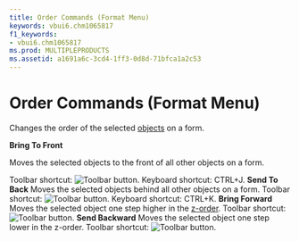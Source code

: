```yaml
---
title: Order Commands (Format Menu)
keywords: vbui6.chm1065817
f1_keywords:
- vbui6.chm1065817
ms.prod: MULTIPLEPRODUCTS
ms.assetid: a1691a6c-3cd4-1ff3-0d8d-71bfca1a2c53
---
```



# Order Commands (Format Menu)

Changes the order of the selected [objects](vbe-glossary.md) on a form.

 **Bring To Front**

Moves the selected objects to the front of all other objects on a form.

Toolbar shortcut: 
![Toolbar button](images/tbr_bfrt_ZA01201680.gif). Keyboard shortcut: CTRL+J.
 **Send To Back**
Moves the selected objects behind all other objects on a form.
Toolbar shortcut: 
![Toolbar button](images/tbr_sbak_ZA01201737.gif). Keyboard shortcut: CTRL+K.
 **Bring Forward**
Moves the selected object one step higher in the [z-order](vbe-glossary.md).
Toolbar shortcut: 
![Toolbar button](images/tbr_bfor_ZA01201679.gif).
 **Send Backward**
Moves the selected object one step lower in the z-order.
Toolbar shortcut: 
![Toolbar button](images/tbr_sdbk_ZA01201739.gif).

